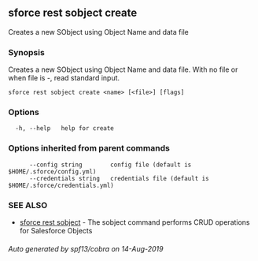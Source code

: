 ## sforce rest sobject create

Creates a new SObject using Object Name and data file

### Synopsis

Creates a new SObject using Object Name and data file.
With no file or when file is -, read standard input.

```
sforce rest sobject create <name> [<file>] [flags]
```

### Options

```
  -h, --help   help for create
```

### Options inherited from parent commands

```
      --config string        config file (default is $HOME/.sforce/config.yml)
      --credentials string   credentials file (default is $HOME/.sforce/credentials.yml)
```

### SEE ALSO

* [sforce rest sobject](sforce_rest_sobject.md)	 - The sobject command performs CRUD operations for Salesforce Objects

###### Auto generated by spf13/cobra on 14-Aug-2019
